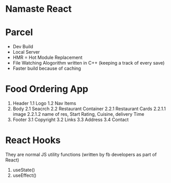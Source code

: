 # Namaste React



# Parcel
- Dev Build
- Local Server
- HMR = Hot Module Replacement
- File Watching Alogorithm written in C++ (keeping a track of every save)
- Faster build because of caching

# Food Ordering App
1. Header
    1.1 Logo
    1.2 Nav Items
2. Body
    2.1 Seacrch
    2.2 Restaurant Container
        2.2.1 Restaurant Cards
            2.2.1.1 image
            2.2.1.2 name of res, Start Rating, Cuisine, delivery Time
3. Footer
    3.1 Copyright
    3.2 Links
    3.3 Address
    3.4 Contact

# React Hooks
They are normal JS utility functions (written by fb developers as part of React)
1. useState()
2. useEffect()